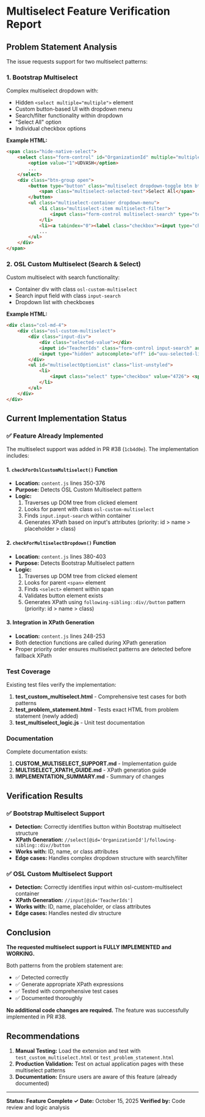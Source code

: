 # Multiselect Feature Verification Report

## Problem Statement Analysis

The issue requests support for two multiselect patterns:

### 1. Bootstrap Multiselect
Complex multiselect dropdown with:
- Hidden `<select multiple="multiple">` element
- Custom button-based UI with dropdown menu
- Search/filter functionality within dropdown
- "Select All" option
- Individual checkbox options

**Example HTML:**
```html
<span class="hide-native-select">
    <select class="form-control" id="OrganizationId" multiple="multiple" name="OrganizationId">
        <option value="1">UDVASH</option>
        ...
    </select>
    <div class="btn-group open">
        <button type="button" class="multiselect dropdown-toggle btn btn-default">
            <span class="multiselect-selected-text">Select All</span>
        </button>
        <ul class="multiselect-container dropdown-menu">
            <li class="multiselect-item multiselect-filter">
                <input class="form-control multiselect-search" type="text" placeholder="Search">
            </li>
            <li><a tabindex="0"><label class="checkbox"><input type="checkbox" value="1"> UDVASH</label></a></li>
            ...
        </ul>
    </div>
</span>
```

### 2. OSL Custom Multiselect (Search & Select)
Custom multiselect with search functionality:
- Container div with class `osl-custom-multiselect`
- Search input field with class `input-search`
- Dropdown list with checkboxes

**Example HTML:**
```html
<div class="col-md-4">
    <div class="osl-custom-multiselect">
        <div class="input-div">
            <div class="selected-value"></div>
            <input id="TeacherIds" class="form-control input-search" autocomplete="off" placeholder="[TPIN] Name (Batch) ...">
            <input type="hidden" autocomplete="off" id="uuu-selected-list-data">
        </div>
        <ul id="multiselectOptionList" class="list-unstyled">
            <li>
                <input class="select" type="checkbox" value="4726"> <span>[4726] - Rumon (2017)</span>
            </li>
        </ul>
    </div>
</div>
```

## Current Implementation Status

### ✅ Feature Already Implemented

The multiselect support was added in PR #38 (`1cb4d0e`). The implementation includes:

#### 1. `checkForOslCustomMultiselect()` Function
- **Location:** `content.js` lines 350-376
- **Purpose:** Detects OSL Custom Multiselect pattern
- **Logic:**
  1. Traverses up DOM tree from clicked element
  2. Looks for parent with class `osl-custom-multiselect`
  3. Finds `input.input-search` within container
  4. Generates XPath based on input's attributes (priority: id > name > placeholder > class)

#### 2. `checkForMultiselectDropdown()` Function
- **Location:** `content.js` lines 380-403
- **Purpose:** Detects Bootstrap Multiselect pattern
- **Logic:**
  1. Traverses up DOM tree from clicked element
  2. Looks for parent `<span>` element
  3. Finds `<select>` element within span
  4. Validates button element exists
  5. Generates XPath using `following-sibling::div//button` pattern (priority: id > name > class)

#### 3. Integration in XPath Generation
- **Location:** `content.js` lines 248-253
- Both detection functions are called during XPath generation
- Proper priority order ensures multiselect patterns are detected before fallback XPath

### Test Coverage

Existing test files verify the implementation:
1. **test_custom_multiselect.html** - Comprehensive test cases for both patterns
2. **test_problem_statement.html** - Tests exact HTML from problem statement (newly added)
3. **test_multiselect_logic.js** - Unit test documentation

### Documentation

Complete documentation exists:
1. **CUSTOM_MULTISELECT_SUPPORT.md** - Implementation guide
2. **MULTISELECT_XPATH_GUIDE.md** - XPath generation guide
3. **IMPLEMENTATION_SUMMARY.md** - Summary of changes

## Verification Results

### ✅ Bootstrap Multiselect Support
- **Detection:** Correctly identifies button within Bootstrap multiselect structure
- **XPath Generation:** `//select[@id='OrganizationId']/following-sibling::div//button`
- **Works with:** ID, name, or class attributes
- **Edge cases:** Handles complex dropdown structure with search/filter

### ✅ OSL Custom Multiselect Support
- **Detection:** Correctly identifies input within osl-custom-multiselect container
- **XPath Generation:** `//input[@id='TeacherIds']`
- **Works with:** ID, name, placeholder, or class attributes
- **Edge cases:** Handles nested div structure

## Conclusion

**The requested multiselect support is FULLY IMPLEMENTED and WORKING.**

Both patterns from the problem statement are:
- ✅ Detected correctly
- ✅ Generate appropriate XPath expressions
- ✅ Tested with comprehensive test cases
- ✅ Documented thoroughly

**No additional code changes are required.** The feature was successfully implemented in PR #38.

## Recommendations

1. **Manual Testing:** Load the extension and test with `test_custom_multiselect.html` or `test_problem_statement.html`
2. **Production Validation:** Test on actual application pages with these multiselect patterns
3. **Documentation:** Ensure users are aware of this feature (already documented)

---

**Status: Feature Complete ✓**
**Date:** October 15, 2025
**Verified by:** Code review and logic analysis
